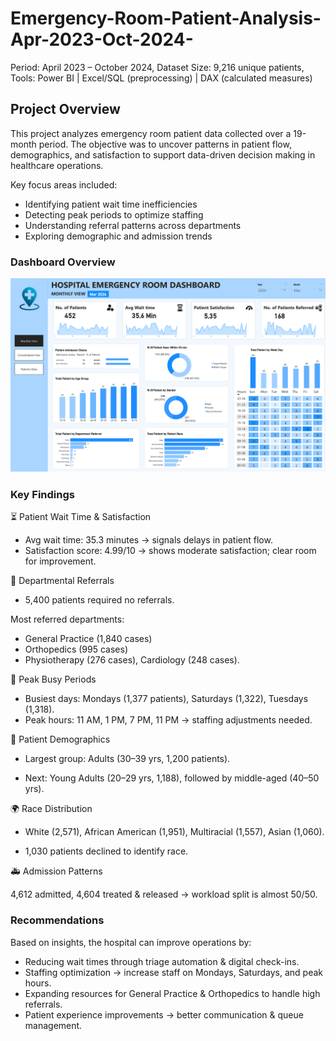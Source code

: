 # Emergency-Room-Patient-Analysis-Apr-2023-Oct-2024-
Period: April 2023 – October 2024,
Dataset Size: 9,216 unique patients,
Tools: Power BI | Excel/SQL (preprocessing) | DAX (calculated measures)
## Project Overview
This project analyzes emergency room patient data collected over a 19-month period. The objective was to uncover patterns in patient flow, demographics, and satisfaction to support data-driven decision making in healthcare operations.

Key focus areas included:

- Identifying patient wait time inefficiencies
- Detecting peak periods to optimize staffing
- Understanding referral patterns across departments
- Exploring demographic and admission trends

### Dashboard Overview
![](https://github.com/Speardrex/Emergency-Room-Patient-Analysis-Apr-2023-Oct-2024-/blob/main/Report/Screenshot%202025-09-15%20194656.png)


### Key Findings
⏳ Patient Wait Time & Satisfaction
- Avg wait time: 35.3 minutes → signals delays in patient flow.
- Satisfaction score: 4.99/10 → shows moderate satisfaction; clear room for improvement.

🏥 Departmental Referrals

- 5,400 patients required no referrals.

Most referred departments:

- General Practice (1,840 cases)
- Orthopedics (995 cases)
- Physiotherapy (276 cases), Cardiology (248 cases).

📅 Peak Busy Periods

- Busiest days: Mondays (1,377 patients), Saturdays (1,322), Tuesdays (1,318).
- Peak hours: 11 AM, 1 PM, 7 PM, 11 PM → staffing adjustments needed.

👥 Patient Demographics

- Largest group: Adults (30–39 yrs, 1,200 patients).

- Next: Young Adults (20–29 yrs, 1,188), followed by middle-aged (40–50 yrs).

🌍 Race Distribution

- White (2,571), African American (1,951), Multiracial (1,557), Asian (1,060).

- 1,030 patients declined to identify race.

🚑 Admission Patterns

4,612 admitted, 4,604 treated & released → workload split is almost 50/50.

### Recommendations

Based on insights, the hospital can improve operations by:
 - Reducing wait times through triage automation & digital check-ins.
 - Staffing optimization → increase staff on Mondays, Saturdays, and peak hours.
 - Expanding resources for General Practice & Orthopedics to handle high referrals.
 - Patient experience improvements → better communication & queue management.

